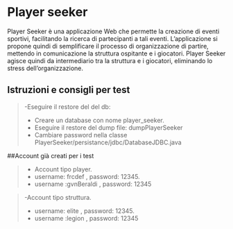 # Player seeker
Player Seeker è una applicazione Web che permette la creazione di eventi sportivi, facilitando la ricerca di partecipanti a tali eventi. L’applicazione si propone quindi di semplificare il processo di organizzazione di partire, mettendo in comunicazione la struttura ospitante e i giocatori.
Player Seeker agisce quindi da intermediario tra la struttura e i giocatori, eliminando lo stress dell’organizzazione.

## Istruzioni e consigli per test
>-Eseguire il restore del del db:
 >- Creare un database con nome player_seeker.
 >- Eseguire il restore del dump file: dumpPlayerSeeker
 >- Cambiare password nella classe PlayerSeeker/persistance/jdbc/DatabaseJDBC.java



##Account già creati per i test



>- Account tipo player.
 >- username: frcdef , password: 12345.
 >- username :gvnBeraldi , password: 12345


>-Account tipo struttura.
 >- username: elite , password: 12345.
 >- username :legion , password: 12345
